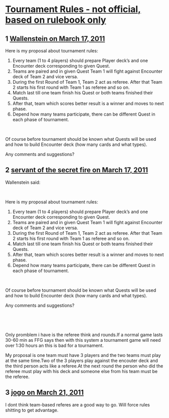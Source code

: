# [Tournament Rules - not official, based on rulebook only](https://community.fantasyflightgames.com/topic/43912-tournament-rules-not-official-based-on-rulebook-only/)

## 1 [Wallenstein on March 17, 2011](https://community.fantasyflightgames.com/topic/43912-tournament-rules-not-official-based-on-rulebook-only/?do=findComment&comment=439607)

Here is my proposal about tournament rules:


1. Every team (1 to 4 players) should prepare Player deck’s and one Encounter deck corresponding to given Quest.
2. Teams are paired and in given Quest Team 1 will fight against Encounter deck of Team 2 and vice versa.
3. During the first Round of Team 1, Team 2 act as referee. After that Team 2 starts his first round with Team 1 as referee and so on.
4. Match last till one team finish his Quest or both teams finished their Quests.
5. After that, team which scores better result is a winner and moves to next phase.
6. Depend how many teams participate, there can be different Quest in each phase of tournament.

 

Of course before tournament should be known what Quests will be used and how to build Encounter deck (how many cards and what types).

Any comments and suggestions?
 

## 2 [servant of the secret fire on March 17, 2011](https://community.fantasyflightgames.com/topic/43912-tournament-rules-not-official-based-on-rulebook-only/?do=findComment&comment=439616)

Wallenstein said:

 

Here is my proposal about tournament rules:


1. Every team (1 to 4 players) should prepare Player deck’s and one Encounter deck corresponding to given Quest.
2. Teams are paired and in given Quest Team 1 will fight against Encounter deck of Team 2 and vice versa.
3. During the first Round of Team 1, Team 2 act as referee. After that Team 2 starts his first round with Team 1 as referee and so on.
4. Match last till one team finish his Quest or both teams finished their Quests.
5. After that, team which scores better result is a winner and moves to next phase.
6. Depend how many teams participate, there can be different Quest in each phase of tournament.

 

Of course before tournament should be known what Quests will be used and how to build Encounter deck (how many cards and what types).

Any comments and suggestions?
 

 

 

Only promblem i have is the referee think and rounds.If a normal game lasts 30-60 min as FFG says then with this system a tournament game will need over 1:30 hours an this is bad for a tournament.

My proposal is one team must have 3 players and the two teams must play at the same time.Two of the 3 players play against the encouter deck and the third person acts like a referee.At the next round the person who did the referee must play with his deck and someone else from his team must be the referee.

## 3 [jogo on March 21, 2011](https://community.fantasyflightgames.com/topic/43912-tournament-rules-not-official-based-on-rulebook-only/?do=findComment&comment=441259)

I dont think team-based referes are a good way to go. Will force rules shitting to get advantage.

